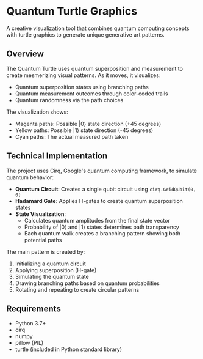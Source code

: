 # Quantum Turtle Graphics

A creative visualization tool that combines quantum computing concepts with turtle graphics to generate unique generative art patterns.

## Overview

The Quantum Turtle uses quantum superposition and measurement to create mesmerizing visual patterns. As it moves, it visualizes:

- Quantum superposition states using branching paths
- Quantum measurement outcomes through color-coded trails
- Quantum randomness via the path choices

The visualization shows:
- Magenta paths: Possible |0⟩ state direction (+45 degrees)
- Yellow paths: Possible |1⟩ state direction (-45 degrees) 
- Cyan paths: The actual measured path taken

## Technical Implementation

The project uses Cirq, Google's quantum computing framework, to simulate quantum behavior:

- **Quantum Circuit**: Creates a single qubit circuit using `cirq.GridQubit(0, 0)`
- **Hadamard Gate**: Applies H-gates to create quantum superposition states
- **State Visualization**: 
  - Calculates quantum amplitudes from the final state vector
  - Probability of |0⟩ and |1⟩ states determines path transparency
  - Each quantum walk creates a branching pattern showing both potential paths

The main pattern is created by:
1. Initializing a quantum circuit
2. Applying superposition (H-gate)
3. Simulating the quantum state
4. Drawing branching paths based on quantum probabilities
5. Rotating and repeating to create circular patterns

## Requirements

- Python 3.7+
- cirq
- numpy
- pillow (PIL)
- turtle (included in Python standard library)
